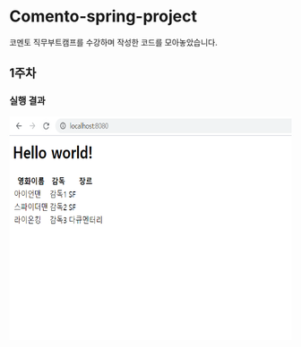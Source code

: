 # Comento-spring-project
코멘토 직무부트캠프를 수강하며 작성한 코드를 모아놓았습니다.

1주차
----------
### 실행 결과
<img src="img/1주차/결과.png" height="400px" alt="week1_result"></img><br/>


